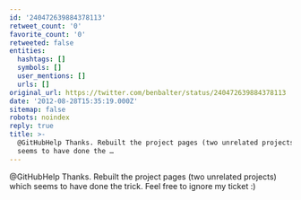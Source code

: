 ```yaml
---
id: '240472639884378113'
retweet_count: '0'
favorite_count: '0'
retweeted: false
entities:
  hashtags: []
  symbols: []
  user_mentions: []
  urls: []
original_url: https://twitter.com/benbalter/status/240472639884378113
date: '2012-08-28T15:35:19.000Z'
sitemap: false
robots: noindex
reply: true
title: >-
  @GitHubHelp Thanks. Rebuilt the project pages (two unrelated projects) which
  seems to have done the …
---
```


@GitHubHelp Thanks. Rebuilt the project pages (two unrelated projects) which seems to have done the trick. Feel free to ignore my ticket :)